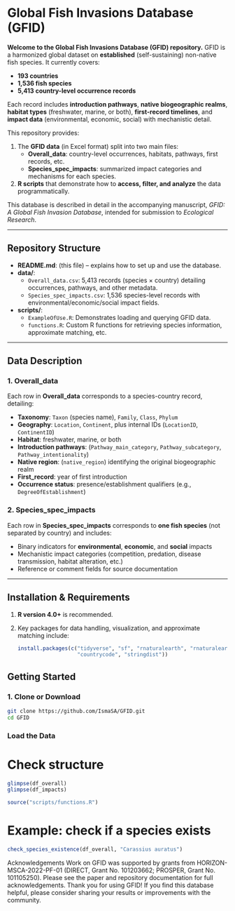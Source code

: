 # Global Fish Invasions Database (GFID)

**Welcome to the Global Fish Invasions Database (GFID) repository.** GFID is a harmonized global dataset on **established** (self-sustaining) non-native fish species. It currently covers:

- **193 countries**  
- **1,536 fish species**  
- **5,413 country-level occurrence records**  

Each record includes **introduction pathways**, **native biogeographic realms**, **habitat types** (freshwater, marine, or both), **first-record timelines**, and **impact data** (environmental, economic, social) with mechanistic detail.

This repository provides:

1. The **GFID data** (in Excel format) split into two main files:
   - **Overall_data**: country-level occurrences, habitats, pathways, first records, etc.
   - **Species_spec_impacts**: summarized impact categories and mechanisms for each species.
2. **R scripts** that demonstrate how to **access, filter, and analyze** the data programmatically.


This database is described in detail in the accompanying manuscript, _GFID: A Global Fish Invasion Database_, intended for submission to *Ecological Research*.

---

## Repository Structure

- **README.md**: (this file) – explains how to set up and use the database.
- **data/**:
  - `Overall_data.csv`: 5,413 records (species × country) detailing occurrences, pathways, and other metadata.
  - `Species_spec_impacts.csv`: 1,536 species-level records with environmental/economic/social impact fields.
- **scripts/**:
  - `ExampleOfUse.R`: Demonstrates loading and querying GFID data.
  - `functions.R`: Custom R functions for retrieving species information, approximate matching, etc.

---

## Data Description

### 1. Overall_data

Each row in **Overall_data** corresponds to a species-country record, detailing:

- **Taxonomy**: `Taxon` (species name), `Family`, `Class`, `Phylum`
- **Geography**: `Location`, `Continent`, plus internal IDs (`LocationID`, `ContinentID`)
- **Habitat**: freshwater, marine, or both
- **Introduction pathways**: (`Pathway_main_category`, `Pathway_subcategory`, `Pathway_intentionality`)
- **Native region**: (`native_region`) identifying the original biogeographic realm
- **First_record**: year of first introduction
- **Occurrence status**: presence/establishment qualifiers (e.g., `DegreeOfEstablishment`)

### 2. Species_spec_impacts

Each row in **Species_spec_impacts** corresponds to **one fish species** (not separated by country) and includes:

- Binary indicators for **environmental**, **economic**, and **social** impacts
- Mechanistic impact categories (competition, predation, disease transmission, habitat alteration, etc.)
- Reference or comment fields for source documentation

---

## Installation & Requirements

1. **R version 4.0+** is recommended.
2. Key packages for data handling, visualization, and approximate matching include:

   ```r
   install.packages(c("tidyverse", "sf", "rnaturalearth", "rnaturalearthdata",
                      "countrycode", "stringdist"))

## Getting Started

### 1. Clone or Download

```bash
git clone https://github.com/IsmaSA/GFID.git
cd GFID
```

### Load the Data

# Check structure
```r
glimpse(df_overall)
glimpse(df_impacts)

 ```

```r
source("scripts/functions.R")
```

# Example: check if a species exists
```r
check_species_existence(df_overall, "Carassius auratus")
```


Acknowledgements
Work on GFID was supported by grants from HORIZON-MSCA-2022-PF-01 (DIRECT, Grant No. 101203662; PROSPER, Grant No. 101105250). Please see the paper and repository documentation for full acknowledgements.
Thank you for using GFID! If you find this database helpful, please consider sharing your results or improvements with the community.

